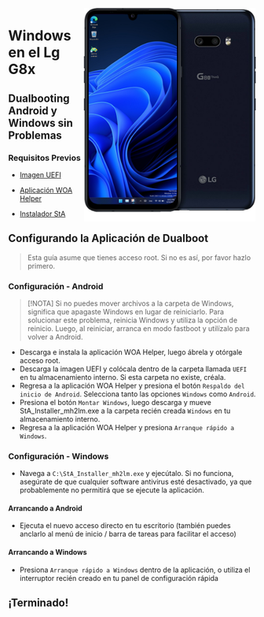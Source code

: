 <img align="right" src="/devices/mh2lm.png" width="350" alt="Windows en el Lg G8x">

# Windows en el Lg G8x

## Dualbooting Android y Windows sin Problemas

### Requisitos Previos
- [Imagen UEFI](https://github.com/woa-lge/msmnilePkg/releases/latest)
  
- [Aplicación WOA Helper](https://github.com/Icesito68/Port-Windows-11-Lge-devices/releases/download/Dualboot/woahelper.apk)
  
- [Instalador StA](https://github.com/Icesito68/Port-Windows-11-Lge-devices/releases/download/Dualboot/StA_Installer_mh2lm.exe) 

## Configurando la Aplicación de Dualboot
> Esta guía asume que tienes acceso root. Si no es así, por favor hazlo primero.

### Configuración - Android
> [!NOTA]
> Si no puedes mover archivos a la carpeta de Windows, significa que apagaste Windows en lugar de reiniciarlo. Para solucionar este problema, reinicia Windows y utiliza la opción de reinicio. Luego, al reiniciar, arranca en modo fastboot y utilízalo para volver a Android.

- Descarga e instala la aplicación WOA Helper, luego ábrela y otórgale acceso root.
- Descarga la imagen UEFI y colócala dentro de la carpeta llamada `UEFI` en tu almacenamiento interno. Si esta carpeta no existe, créala.
- Regresa a la aplicación WOA Helper y presiona el botón `Respaldo del inicio de Android`. Selecciona tanto las opciones `Windows` como `Android`.
- Presiona el botón `Montar Windows`, luego descarga y mueve StA_Installer_mh2lm.exe a la carpeta recién creada `Windows` en tu almacenamiento interno.
- Regresa a la aplicación WOA Helper y presiona `Arranque rápido a Windows`.

### Configuración - Windows
- Navega a `C:\StA_Installer_mh2lm.exe` y ejecútalo. Si no funciona, asegúrate de que cualquier software antivirus esté desactivado, ya que probablemente no permitirá que se ejecute la aplicación.

#### Arrancando a Android
  - Ejecuta el nuevo acceso directo en tu escritorio (también puedes anclarlo al menú de inicio / barra de tareas para facilitar el acceso)

#### Arrancando a Windows
  - Presiona `Arranque rápido a Windows` dentro de la aplicación, o utiliza el interruptor recién creado en tu panel de configuración rápida
  
## ¡Terminado!

